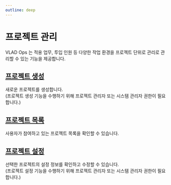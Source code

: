 ```yaml
---
outline: deep
---
```


# 프로젝트 관리
VLAD Ops 는 적용 업무, 투입 인원 등 다양한 작업 환경을 프로젝트 단위로 관리로 관리할 수 있는 기능을 제공합니다.

## [프로젝트 생성](./create-project)
새로운 프로젝트를 생성합니다.  
(프로젝트 생성 기능을 수행하기 위해 프로젝트 관리자 또는 시스템 관리자 권한이 필요합니다.)

## [프로젝트 목록](./project-list)
사용자가 참여하고 있는 프로젝트 목록을 확인할 수 있습니다.

## [프로젝트 설정](./intro-project-settings)
선택한 프로젝트의 설정 정보를 확인하고 수정할 수 있습니다.  
(프로젝트 설정 기능을 수행하기 위해 프로젝트 관리자 또는 시스템 관리자 권한이 필요합니다.)